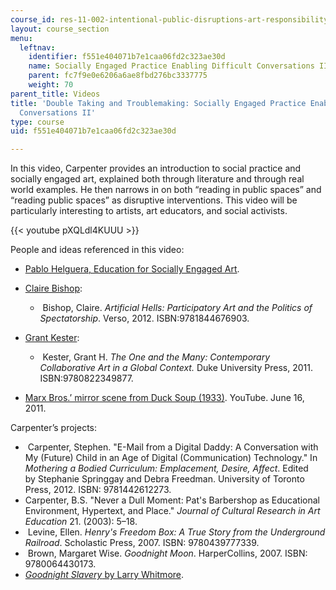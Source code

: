 ```yaml
---
course_id: res-11-002-intentional-public-disruptions-art-responsibility-and-pedagogy-fall-2017
layout: course_section
menu:
  leftnav:
    identifier: f551e404071b7e1caa06fd2c323ae30d
    name: Socially Engaged Practice Enabling Difficult Conversations II
    parent: fc7f9e0e6206a6ae8fbd276bc3337775
    weight: 70
parent_title: Videos
title: 'Double Taking and Troublemaking: Socially Engaged Practice Enabling Difficult
  Conversations II'
type: course
uid: f551e404071b7e1caa06fd2c323ae30d

---
```


In this video, Carpenter provides an introduction to social practice and socially engaged art, explained both through literature and through real world examples. He then narrows in on both “reading in public spaces” and “reading public spaces” as disruptive interventions. This video will be particularly interesting to artists, art educators, and social activists.

{{< youtube pXQLdl4KUUU >}} 

People and ideas referenced in this video:

*   [Pablo Helguera, Education for Socially Engaged Art](http://pablohelguera.net/2011/11/education-for-socially-engaged-art-2011/).
*   [Claire Bishop](https://en.wikipedia.org/wiki/Claire_Bishop):
    *    Bishop, Claire. _Artificial Hells: Participatory Art and the Politics of Spectatorship_. Verso, 2012. ISBN:9781844676903.
        
*   [Grant Kester](http://visarts.ucsd.edu/people/faculty/grant-kester.html):
    *    Kester, Grant H. _The One and the Many: Contemporary Collaborative Art in a Global Context._ Duke University Press, 2011. ISBN:9780822349877.
        
*   [Marx Bros.’ mirror scene from Duck Soup (1933)](https://www.youtube.com/watch?v=VKTT-sy0aLg). YouTube. June 16, 2011. 

Carpenter’s projects:

*    Carpenter, Stephen. "E-Mail from a Digital Daddy: A Conversation with My (Future) Child in an Age of Digital (Communication) Technology." In _Mothering a Bodied Curriculum: Emplacement, Desire, Affect_. Edited by Stephanie Springgay and Debra Freedman. University of Toronto Press, 2012. ISBN: 9781442612273.
*   Carpenter, B.S. "Never a Dull Moment: Pat's Barbershop as Educational Environment, Hypertext, and Place." _Journal of Cultural Research in Art Education_ 21. (2003): 5–18. 
*    Levine, Ellen. _Henry's Freedom Box: A True Story from the Underground Railroad_. Scholastic Press, 2007. ISBN: 9780439777339. 
*    Brown, Margaret Wise. _Goodnight Moon_. HarperCollins, 2007. ISBN: 9780064430173. 
*   [_Goodnight Slavery_ by Larry Whitmore](https://www.salon.com/2015/12/02/goodnight_slavery_larry_wilmore_lets_texas_have_it_in_brilliant_rewrite_of_childrens_classic/).